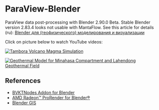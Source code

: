 # ParaView-Blender

ParaView data post-processing with Blender 2.90.0 Beta. Stable Blender version 2.83.4 looks not usable with MantaFlow. See this article for details (ru): [Blender для (геофизического) моделирования и визуализации](https://habr.com/ru/post/515122/)

Click on picture below to watch YouTube videos:

[![Tambora Volcano Magma Simulation](https://img.youtube.com/vi/0rp30Ez1s1Y/hqdefault.jpg)](https://www.youtube.com/watch?v=0rp30Ez1s1Y)

[![Geothermal Model for Minahasa Compartment and Lahendong Geothermal Field](https://img.youtube.com/vi/yNOrsiv5gSI/hqdefault.jpg)](https://m.youtube.com/watch?v=yNOrsiv5gSI)

## References

  * [BVKTNodes Addon for Blender](https://bvtknodes.readthedocs.io/en/latest/BVTKNodes.html)
  * [AMD Radeon™ ProRender for Blender®](https://www.amd.com/ru/technologies/radeon-prorender-blender)
  * [Blender GIS](https://github.com/domlysz/BlenderGIS)
